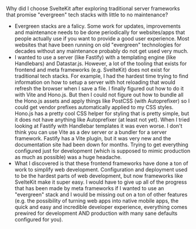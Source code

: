 Why did I choose SvelteKit after exploring traditional server frameworks that promise "evergreen" tech stacks with little to no maintenance?

* Evergreen stacks are a falicy. Some work for updates, improvements and maintenance needs to be done periodically for websites/apps that people actually use if you want to provide a good user experience. Most websites that have been running on old "evergreen" technologies for decades without any maintenance probably do not get used very much.
* I wanted to use a server (like Fastify) with a templating engine (like Handlebars) and Datastar.js. However, a lot of the tooling that exists for frontend and meta frameworks (e.g. SvelteKit) does not exist for traditional tech stacks. For example, I had the hardest time trying to find information on how to setup a server with hot reloading that would refresh the browser when I save a file. I finally figured out how to do it with Vite and Hono.js. But then I could not figure out how to bundle all the Hono.js assets and apply things like PostCSS (with Autoprefixer) so I could get vendor prefixes automatically applied to my CSS styles. Hono.js has a pretty cool CSS helper for styling that is pretty simple, but it does not have anything like Autoprefixer (at least not yet). When I tried looking at Fastify with Handlebar templates it was even worse. I don't think you can use Vite as a dev server or a bundler for a server framework. Fastify has a Vite plugin, but it was very new and the documentation site had been down for months. Trying to get everything configured just for development (which is supposed to mimic production as much as possible) was a huge headache. 
* What I discovered is that these frontend frameworks have done a ton of work to simplify web development. Configuration and deployment used to be the hardest parts of web development, but now frameworks like SvelteKit make it super easy. I would have to give up all of the progress that has been made by meta frameworks if I wanted to use an "evergreen" stack and I would be missing out on a ton of other features (e.g. the possibility of turning web apps into native mobile apps, the quick and easy and incredible developer experience, everything comes prewired for development AND production with many sane defaults configured for you).
